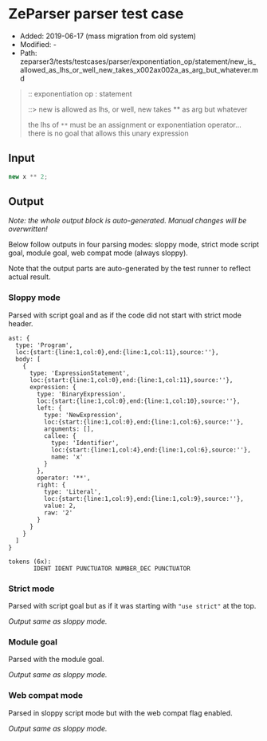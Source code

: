 # ZeParser parser test case

- Added: 2019-06-17 (mass migration from old system)
- Modified: -
- Path: zeparser3/tests/testcases/parser/exponentiation_op/statement/new_is_allowed_as_lhs_or_well_new_takes_x002ax002a_as_arg_but_whatever.md

> :: exponentiation op : statement
>
> ::> new is allowed as lhs, or well, new takes ** as arg but whatever
>
> the lhs of `**` must be an assignment or exponentiation operator... there is no goal that allows this unary expression

## Input

`````js
new x ** 2;
`````

## Output

_Note: the whole output block is auto-generated. Manual changes will be overwritten!_

Below follow outputs in four parsing modes: sloppy mode, strict mode script goal, module goal, web compat mode (always sloppy).

Note that the output parts are auto-generated by the test runner to reflect actual result.

### Sloppy mode

Parsed with script goal and as if the code did not start with strict mode header.

`````
ast: {
  type: 'Program',
  loc:{start:{line:1,col:0},end:{line:1,col:11},source:''},
  body: [
    {
      type: 'ExpressionStatement',
      loc:{start:{line:1,col:0},end:{line:1,col:11},source:''},
      expression: {
        type: 'BinaryExpression',
        loc:{start:{line:1,col:0},end:{line:1,col:10},source:''},
        left: {
          type: 'NewExpression',
          loc:{start:{line:1,col:0},end:{line:1,col:6},source:''},
          arguments: [],
          callee: {
            type: 'Identifier',
            loc:{start:{line:1,col:4},end:{line:1,col:6},source:''},
            name: 'x'
          }
        },
        operator: '**',
        right: {
          type: 'Literal',
          loc:{start:{line:1,col:9},end:{line:1,col:9},source:''},
          value: 2,
          raw: '2'
        }
      }
    }
  ]
}

tokens (6x):
       IDENT IDENT PUNCTUATOR NUMBER_DEC PUNCTUATOR
`````

### Strict mode

Parsed with script goal but as if it was starting with `"use strict"` at the top.

_Output same as sloppy mode._

### Module goal

Parsed with the module goal.

_Output same as sloppy mode._

### Web compat mode

Parsed in sloppy script mode but with the web compat flag enabled.

_Output same as sloppy mode._

